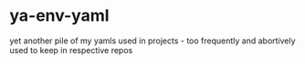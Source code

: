 # ya-env-yaml
yet another pile of my yamls used in projects - too frequently and abortively used to keep in respective repos
